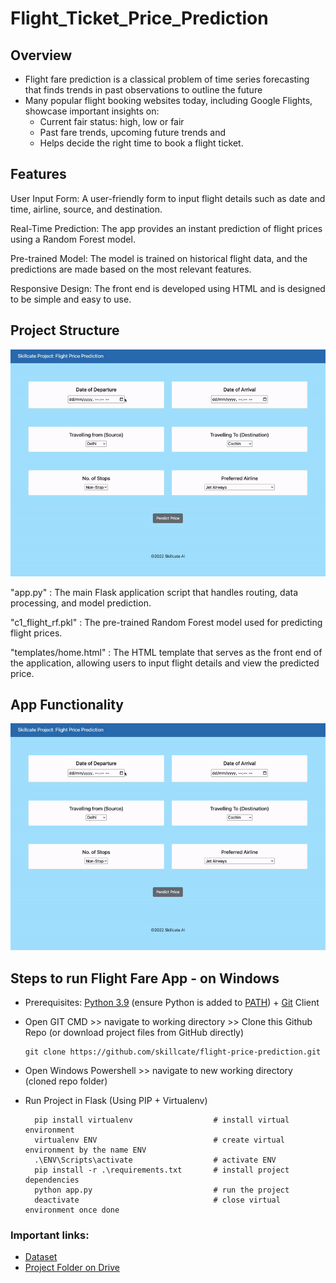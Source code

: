 # Flight_Ticket_Price_Prediction
## Overview
* Flight fare prediction is a classical problem of time series forecasting that finds trends in past observations to outline the future
* Many popular flight booking websites today, including Google Flights, showcase important insights on:
  * Current fair status: high, low or fair
  * Past fare trends, upcoming future trends and 
  * Helps decide the right time to book a flight ticket.
## Features
User Input Form: A user-friendly form to input flight details such as date and time, airline, source, and destination.

Real-Time Prediction: The app provides an instant prediction of flight prices using a Random Forest model.

Pre-trained Model: The model is trained on historical flight data, and the predictions are made based on the most relevant features.

Responsive Design: The front end is developed using HTML and is designed to be simple and easy to use.

## Project Structure
![](templates/App_Functionality.gif)

"app.py" : The main Flask application script that handles routing, data processing, and model prediction.

"c1_flight_rf.pkl" : The pre-trained Random Forest model used for predicting flight prices.

"templates/home.html" : The HTML template that serves as the front end of the application, allowing users to input flight details and view the predicted price.

## App Functionality
![](templates/App_Functionality.gif)

## Steps to run Flight Fare App - on Windows

* Prerequisites: [Python 3.9](https://www.python.org/downloads/) (ensure Python is added to [PATH](https://medium.com/co-learning-lounge/how-to-download-install-python-on-windows-2021-44a707994013)) + [Git](https://git-scm.com/downloads) Client 
* Open GIT CMD >> navigate to working directory >> Clone this Github Repo (or download project files from GitHub directly)

      git clone https://github.com/skillcate/flight-price-prediction.git  
* Open Windows Powershell >> navigate to new working directory (cloned repo folder)
* Run Project in Flask (Using PIP + Virtualenv)
 
        pip install virtualenv                  # install virtual environment        
        virtualenv ENV                          # create virtual environment by the name ENV
        .\ENV\Scripts\activate                  # activate ENV
        pip install -r .\requirements.txt       # install project dependencies
        python app.py                           # run the project
        deactivate                              # close virtual environment once done
  

### Important links:

* [Dataset](https://www.kaggle.com/datasets/nikhilmittal/flight-fare-prediction-mh)
* [Project Folder on Drive](https://drive.google.com/drive/folders/1vnapi048bbmoXyoxOLLX6W_tA6a1uQ9w?usp=sharing)
